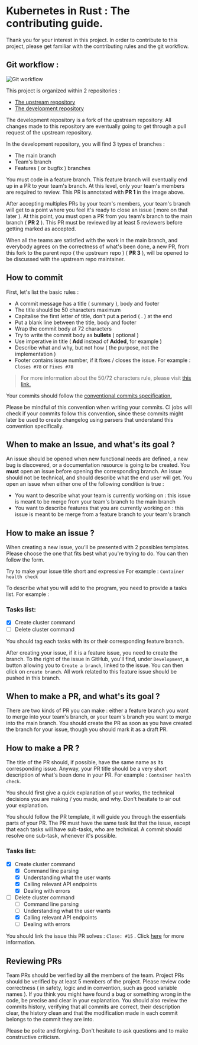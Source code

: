 # Kubernetes in Rust : The contributing guide.

Thank you for your interest in this project. In order to contribute to this project, please get familiar with the contributing rules and the git workflow.

## Git workflow :

![Git workflow](https://i.imgur.com/WMNLhY8.jpg)

This project is organized within 2 repositories :
- [The upstream repository](https://github.com/dev-sys-do/kudo)
- [The development repository](https://github.com/do3-2021/kudo)

The development repository is a fork of the upstream repository. All changes made to this repository are eventually going to get through a pull request of the upstream repository.

In the development repository, you will find 3 types of branches :
- The main branch
- Team's branch
- Features ( or bugfix ) branches

You must code in a feature branch. This feature branch will eventually end up in a PR to your team's branch. At this level, only your team's members are required to review. This PR is annotated with **PR 1** in the image above.

After accepting multiples PRs by your team's members, your team's branch will get to a point where you feel it's ready to close an issue ( more on that later ). At this point, you must open a PR from you team's branch to the main branch ( **PR 2** ). This PR must be reviewed by at least 5 reviewers before getting marked as accepted.

When all the teams are satisfied with the work in the main branch, and everybody agrees on the correctness of what's been done, a new PR, from this fork to the parent repo ( the upstream repo ) ( **PR 3** ), will be opened to be discussed with the upstream repo maintainer.

## How to commit

First, let's list the basic rules :
- A commit message has a title ( summary ), body and footer
- The title should be 50 characters maximum
- Capitalise the first letter of title, don't put a period ( . ) at the end
- Put a blank line between the title, body and footer
- Wrap the commit body at 72 characters
- Try to write the commit body as **bullets** ( optional )
- Use imperative in title ( **Add** instead of **Added**, for example )
- Describe what and why, but not how ( the purpose, not the implementation )
- Footer contains issue number, if it fixes / closes the issue. For example : `Closes #78` or `Fixes #78`

> For more information about the 50/72 characters rule, please visit [this link.](https://dev.to/noelworden/improving-your-commit-message-with-the-50-72-rule-3g79#:~:text=The%2050%2F72%20Rule%20is,pulled%20out%20of%20a%20hat.)

Your commits should follow the [conventional commits specification.](https://www.conventionalcommits.org/en/v1.0.0/#summary)

Please be mindful of this convention when writing your commits. CI jobs will check if your commits follow this convention, since these commits might later be used to create changelog using parsers that understand this convention specifically.

## When to make an Issue, and what's its goal ?
An issue should be opened when new functional needs are defined, a new bug is discovered, or a documentation resource is going to be created. You **must** open an issue before opening the corresponding branch.  An issue should not be technical, and should describe what the end user will get. You open an issue when either one of the following condition is true :
- You want to describe what your team is currently working on : this issue is meant to be merge from your team's branch to the main branch
- You want to describe features that you are currently working on : this issue is meant to be merge from a feature branch to your team's branch

## How to make an issue ?

When creating a new issue, you'll be presented with 2 possibles templates. Please choose the one that fits best what you're trying to do.
You can then follow the form.

Try to make your issue title short and expressive
For example : `Container health check`

To describe what you will add to the program, you need to provide a tasks list. For example :
### Tasks list: 
- [x] Create cluster command
- [ ] Delete cluster command

You should tag each tasks with its or their corresponding feature branch.

After creating your issue, if it is a feature issue, you need to create the branch. To the right of the issue in GitHub, you'll find, under `Development`, a button allowing you to `Create a branch`, linked to the issue. You can then click on `create branch`. All work related to this feature issue should be pushed in this branch.

## When to make a PR, and what's its goal ?
There are two kinds of PR you can make : either a feature branch you want to merge into your team's branch, or your team's branch you want to merge into the main branch. You should create the PR as soon as you have created the branch for your issue, though you should mark it as a draft PR. 

## How to make a PR ?

The title of the PR should, if possible, have the same name as its corresponding issue. Anyway, your PR title should be a very short description of what's been done in your PR.
For example : `Container health check`.

You should first give a quick explanation of your works, the technical decisions you are making / you made, and why. Don't hesitate to air out your explanation.

You should follow the PR template, it will guide you through the essentials parts of your PR.
The PR must have the same task list that the issue, except that each tasks will have sub-tasks, who are technical.
A commit should resolve one sub-task, whenever it's possible.

### Tasks list:
- [x] Create cluster command
    - [x] Command line parsing
    - [x] Understanding what the user wants
    - [x] Calling relevant API endpoints
    - [x] Dealing with errors
- [ ] Delete cluster command
    - [ ] Command line parsing
    - [ ] Understanding what the user wants
    - [x] Calling relevant API endpoints
    - [ ] Dealing with errors

You should link the issue this PR solves : `Close: #15` . Click [here](https://docs.github.com/en/issues/tracking-your-work-with-issues/linking-a-pull-request-to-an-issue) for more information.


## Reviewing PRs 
Team PRs should be verified by all the members of the team. Project PRs should be verified by at least 5 members of the project. Please review code correctness ( in safety, logic and in convention, such as good variable names ). If you think you might have found a bug or something wrong in the code, be precise and clear in your explanation. You should also review the commits history, verifying that all commits are correct, their description clear, the history clean and that the modification made in each commit belongs to the commit they are into.

Please be polite and forgiving. Don't hesitate to ask questions and to make constructive criticism.
